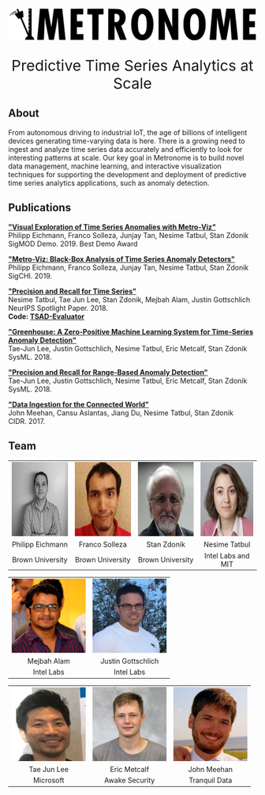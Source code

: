 <head>
  <style type="text/css">
  </style>
</head>
<title>
</title>

![Metronome Logo](images/logo2.svg)
<p style="text-align: center; font-size:30px">Predictive Time Series Analytics at Scale</p>
  
  
## About

From autonomous driving to industrial IoT, the age of billions of intelligent devices generating time-varying data is here. There is a growing need to ingest and analyze time series data accurately and efficiently to look for interesting patterns at scale. Our key goal in Metronome is to build novel data management, machine learning, and interactive visualization techniques for supporting the development and deployment of predictive time series analytics applications, such as anomaly detection.

## Publications

**["Visual Exploration of Time Series Anomalies with
Metro-Viz"](resources/metroviz_sigmod_2019_poster.pdf)**  
Philipp Eichmann, Franco Solleza, Junjay Tan, Nesime Tatbul, Stan Zdonik  
SigMOD Demo. 2019. Best Demo Award  

**["Metro-Viz: Black-Box Analysis of Time Series Anomaly Detectors"](resources/metroviz_chi.pdf)**  
Philipp Eichmann, Franco Solleza, Junjay Tan, Nesime Tatbul, Stan Zdonik  
SigCHI. 2019.

**["Precision and Recall for Time Series"](resources/precision_recall_neurips.pdf)**  
Nesime Tatbul, Tae Jun Lee, Stan Zdonik, Mejbah Alam, Justin Gottschlich  
NeurIPS Spotlight Paper. 2018.  
**Code: [TSAD-Evaluator](https://github.com/IntelLabs/TSAD-Evaluator)**

**["Greenhouse: A Zero-Positive Machine Learning System for Time-Series Anomaly
Detection"](resources/greenhouse_sysml.pdf)**  
Tae-Jun Lee, Justin Gottschlich, Nesime Tatbul, Eric Metcalf, Stan Zdonik  
SysML. 2018.

**["Precision and Recall for Range-Based Anomaly Detection"](resources/precision_recall_sysml.pdf)**  
Tae-Jun Lee, Justin Gottschlich, Nesime Tatbul, Eric Metcalf, Stan Zdonik  
SysML. 2018.

**["Data Ingestion for the Connected World"](resources/greenhouse_sysml.pdf)**  
John Meehan, Cansu Aslantas, Jiang Du, Nesime Tatbul, Stan Zdonik  
CIDR. 2017.

## Team

<!--
<style type="text/css">
.tg  {border-collapse:collapse;border-spacing:0;}
.tg td{border-color:black;border-style:solid;border:0px;font-family:Arial, sans-serif;font-size:14px;
  overflow:hidden;padding:10px 5px;word-break:normal;}
.tg th{border-color:black;border-style:solid;border:0px;font-family:Arial, sans-serif;font-size:14px;
  font-weight:normal;overflow:hidden;padding:10px 5px;word-break:normal;}
.tg .tg-0lax{text-align:left;vertical-align:top}
</style> -->
<table style="border:0px; text-align:center;">
<tbody>
  <tr style="border:0px; text-align:center;">
    <td style="border:0px; text-align:center;"><img src="images/philipp_eichmann.jpg" width="150" height="150"></td>
    <td style="border:0px; text-align:center;"><img src="images/franco_solleza.jpg" width="150" height="150"></td>
    <td style="border:0px; text-align:center;"><img src="images/stan_zdonik.jpg" width="150" height="150"></td>
    <td style="border:0px; text-align:center;"><img src="images/nesime_tatbul.jpg" width="150" height="150"></td>
  </tr>
  <tr style="border:0px; text-align:center;">
    <td style="border:0px; text-align:center;">Philipp Eichmann</td>
    <td style="border:0px; text-align:center;">Franco Solleza</td>
    <td style="border:0px; text-align:center;">Stan Zdonik</td>
    <td style="border:0px; text-align:center;">Nesime Tatbul</td>
  </tr>
  <tr style="border:0px; text-align:center;">
    <td style="border:0px; text-align:center;">Brown University</td>
    <td style="border:0px; text-align:center;">Brown University</td>
    <td style="border:0px; text-align:center;">Brown University</td>
    <td style="border:0px; text-align:center;">Intel Labs and MIT</td>
  </tr>
</tbody>
</table>

<table style="border:0px; text-align:center;">
<tbody>
  <tr style="border:0px; text-align:center;">
    <td style="border:0px; text-align:center;"><img src="images/mejbah_alam.jpeg" width="150" height="150"></td>
    <td style="border:0px; text-align:center;"><img src="images/justin_gottschlich.jpg" width="150" height="150"></td>
  </tr>
  <tr style="border:0px; text-align:center;">
    <td style="border:0px; text-align:center;">Mejbah Alam</td>
    <td style="border:0px; text-align:center;">Justin Gottschlich</td>
  </tr>
  <tr style="border:0px; text-align:center;">
    <td style="border:0px; text-align:center;">Intel Labs</td>
    <td style="border:0px; text-align:center;">Intel Labs</td>
  </tr>
</tbody>
</table>

<table style="border:0px; text-align:center;">
<tbody>
  <tr style="border:0px; text-align:center;">
    <td style="border:0px; text-align:center;"><img src="images/tj_lee.png" width="150" height="150"></td>
    <td style="border:0px; text-align:center;"><img src="images/eric_metcalf.jpg" width="150" height="150"></td>
    <td style="border:0px; text-align:center;"><img src="images/john_meehan.jpg" width="150" height="150"></td>
  </tr>
  <tr style="border:0px; text-align:center;">
    <td style="border:0px; text-align:center;">Tae Jun Lee</td>
    <td style="border:0px; text-align:center;">Eric Metcalf</td>
    <td style="border:0px; text-align:center;">John Meehan</td>
  </tr>
  <tr style="border:0px; text-align:center;">
    <td style="border:0px; text-align:center;">Microsoft</td>
    <td style="border:0px; text-align:center;">Awake Security</td>
    <td style="border:0px; text-align:center;">Tranquil Data</td>
  </tr>
</tbody>
</table>
